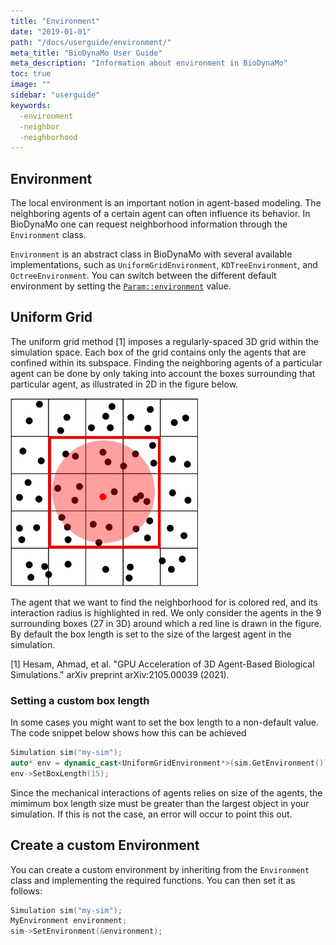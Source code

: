 ```yaml
---
title: "Environment"
date: "2019-01-01"
path: "/docs/userguide/environment/"
meta_title: "BioDynaMo User Guide"
meta_description: "Information about environment in BioDynaMo"
toc: true
image: ""
sidebar: "userguide"
keywords:
  -environment
  -neighbor
  -neighborhood
---
```


## Environment

The local environment is an important notion in agent-based modeling. The neighboring
agents of a certain agent can often influence its behavior. In BioDynaMo one can
request neighborhood information through the `Environment` class.

`Environment` is an abstract class in BioDynaMo with several available implementations,
such as `UniformGridEnvironment`, `KDTreeEnvironment`, and `OctreeEnvironment`.
You can switch between the different default environment by setting the [`Param::environment`](https://biodynamo.org/api/structbdm_1_1Param.html#a14d79b60569e6ba86588ef286e72a0db) value.

## Uniform Grid

The uniform grid method [1] imposes a regularly-spaced 3D
grid within the simulation space. Each box of the grid
contains only the agents that are confined within its subspace.
Finding the neighboring agents of a particular agent can be
done by only taking into account the boxes surrounding that
particular agent, as illustrated in 2D in the figure below.

<img src="images/uniform_grid.png" alt="drawing" width="300"/>

The agent that we want to find the neighborhood for is colored red, and its
interaction radius is highlighted in red. We only consider the
agents in the 9 surrounding boxes (27 in 3D) around which
a red line is drawn in the figure. By default the box length is set to the size
of the largest agent in the simulation.

[1] Hesam, Ahmad, et al. "GPU Acceleration of 3D Agent-Based Biological Simulations." arXiv preprint arXiv:2105.00039 (2021).

### Setting a custom box length

In some cases you might want to set the box length to a non-default value. The
code snippet below shows how this can be achieved

```c++
Simulation sim("my-sim");
auto* env = dynamic_cast<UniformGridEnvironment*>(sim.GetEnvironment());
env->SetBoxLength(15);
```

Since the mechanical interactions of agents relies on size of the agents, the mimimum
box length size must be greater than the largest object in your simulation. If this is not the case, an error will occur to point this out.

## Create a custom Environment

You can create a custom environment by inheriting from the `Environment` class and
implementing the required functions. You can then set it as follows:

```c++
Simulation sim("my-sim");
MyEnvironment environment;
sim->SetEnvironment(&environment);
```